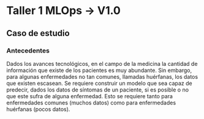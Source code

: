 # Taller 1 MLOps -> V1.0

## Caso de estudio
### Antecedentes

Dados los avances tecnológicos, en el campo de la medicina la cantidad de información que existe de los pacientes es muy abundante. Sin embargo, para algunas enfermedades no tan comunes, llamadas huérfanas, los datos que existen escasean. Se requiere construir un modelo que sea capaz de predecir, dados los datos de síntomas de un paciente, si es posible o no que este sufra de alguna enfermedad. Esto se requiere tanto para enfermedades comunes (muchos datos) como para enfermedades huérfanas (pocos datos). 
